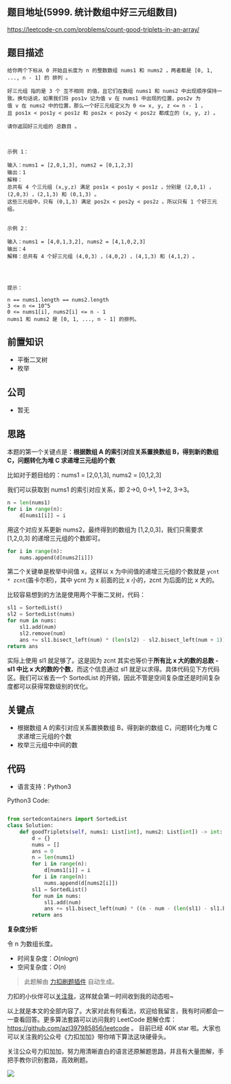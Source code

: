 ## 题目地址(5999. 统计数组中好三元组数目)

https://leetcode-cn.com/problems/count-good-triplets-in-an-array/

## 题目描述

```
给你两个下标从 0 开始且长度为 n 的整数数组 nums1 和 nums2 ，两者都是 [0, 1, ..., n - 1] 的 排列 。

好三元组 指的是 3 个 互不相同 的值，且它们在数组 nums1 和 nums2 中出现顺序保持一致。换句话说，如果我们将 pos1v 记为值 v 在 nums1 中出现的位置，pos2v 为值 v 在 nums2 中的位置，那么一个好三元组定义为 0 <= x, y, z <= n - 1 ，且 pos1x < pos1y < pos1z 和 pos2x < pos2y < pos2z 都成立的 (x, y, z) 。

请你返回好三元组的 总数目 。

 

示例 1：

输入：nums1 = [2,0,1,3], nums2 = [0,1,2,3]
输出：1
解释：
总共有 4 个三元组 (x,y,z) 满足 pos1x < pos1y < pos1z ，分别是 (2,0,1) ，(2,0,3) ，(2,1,3) 和 (0,1,3) 。
这些三元组中，只有 (0,1,3) 满足 pos2x < pos2y < pos2z 。所以只有 1 个好三元组。


示例 2：

输入：nums1 = [4,0,1,3,2], nums2 = [4,1,0,2,3]
输出：4
解释：总共有 4 个好三元组 (4,0,3) ，(4,0,2) ，(4,1,3) 和 (4,1,2) 。


 

提示：

n == nums1.length == nums2.length
3 <= n <= 10^5
0 <= nums1[i], nums2[i] <= n - 1
nums1 和 nums2 是 [0, 1, ..., n - 1] 的排列。
```

## 前置知识

- 平衡二叉树
- 枚举

## 公司

- 暂无

## 思路

本题的第一个关键点是：**根据数组 A 的索引对应关系置换数组 B，得到新的数组 C，问题转化为堆 C 求递增三元组的个数**

比如对于题目给的：nums1 = [2,0,1,3], nums2 = [0,1,2,3]

我们可以获取到 nums1 的索引对应关系，即 2->0, 0->1, 1->2, 3->3。

```py
n = len(nums1)
for i in range(n):
    d[nums1[i]] = i
```

用这个对应关系更新 nums2，最终得到的数组为 [1,2,0,3]，我们只需要求 [1,2,0,3] 的递增三元组的个数即可。

```py
for i in range(n):
    nums.append(d[nums2[i]])
```

第二个关键单是枚举中间值 x，这样以 x 为中间值的递增三元组的个数就是 `ycnt * zcnt`(笛卡尔积)，其中 ycnt 为 x 前面的比 x 小的，zcnt 为后面的比 x 大的。

比较容易想到的方法是使用两个平衡二叉树，代码：

```py
sl1 = SortedList()
sl2 = SortedList(nums)
for num in nums:
    sl1.add(num)
    sl2.remove(num)
    ans += sl1.bisect_left(num) * (len(sl2) - sl2.bisect_left(num + 1))
return ans
```

实际上使用 sl1 就足够了。这是因为 zcnt 其实也等价于**所有比 x 大的数的总数 - sl1 中比 x 大的数的个数**，而这个信息通过 sl1 就足以求得。具体代码见下方代码区。我们可以省去一个 SortedList 的开销，因此不管是空间复杂度还是时间复杂度都可以获得常数级别的优化。

## 关键点

- 根据数组 A 的索引对应关系置换数组 B，得到新的数组 C，问题转化为堆 C 求递增三元组的个数
- 枚举三元组中中间的数

## 代码

- 语言支持：Python3

Python3 Code:

```python

from sortedcontainers import SortedList
class Solution:
    def goodTriplets(self, nums1: List[int], nums2: List[int]) -> int:
        d = {}
        nums = []
        ans = 0
        n = len(nums1)
        for i in range(n):
            d[nums1[i]] = i
        for i in range(n):
            nums.append(d[nums2[i]])
        sl1 = SortedList()
        for num in nums:
            sl1.add(num)
            ans += sl1.bisect_left(num) * ((n - num - (len(sl1) - sl1.bisect_left(num))))
        return ans

```

**复杂度分析**

令 n 为数组长度。

- 时间复杂度：$O(nlogn)$
- 空间复杂度：$O(n)$

> 此题解由 [力扣刷题插件](https://leetcode-pp.github.io/leetcode-cheat/?tab=solution-template) 自动生成。

力扣的小伙伴可以[关注我](https://leetcode-cn.com/u/fe-lucifer/)，这样就会第一时间收到我的动态啦~

以上就是本文的全部内容了。大家对此有何看法，欢迎给我留言，我有时间都会一一查看回答。更多算法套路可以访问我的 LeetCode 题解仓库：https://github.com/azl397985856/leetcode 。 目前已经 40K star 啦。大家也可以关注我的公众号《力扣加加》带你啃下算法这块硬骨头。

关注公众号力扣加加，努力用清晰直白的语言还原解题思路，并且有大量图解，手把手教你识别套路，高效刷题。

![](https://tva1.sinaimg.cn/large/007S8ZIlly1gfcuzagjalj30p00dwabs.jpg)
